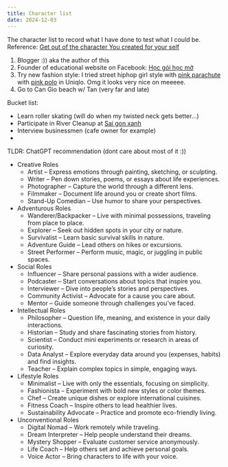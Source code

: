```yaml
---
title: Character list
date: 2024-12-03
---
```


The character list to record what I have done to test what I could be.
Reference: [Get out of the character You created for your self](https://mphuongle.github.io/hocnoi/2024/12/01/GetOutOfTheCharacterYouCreatedForYourself.html)

1. Blogger :)) aka the author of this 
2. Founder of educational website on Facebook: [Học gói học mở](https://www.facebook.com/hocgoihocmo)
3. Try new fashion style: I tried street hiphop girl style with [pink parachute](https://www.uniqlo.com/vn/vi/products/E464888-000?colorCode=COL10&sizeCode=SMA003) with [pink polo](https://www.uniqlo.com/vn/vi/products/E465601-000?colorCode=COL10&sizeCode=SMA003) in Uniqlo. Omg it looks very nice on meeeee.
4. Go to Can Gio beach w/ Tan (very far and late)


Bucket list:
- Learn roller skating (will do when my twisted neck gets better...)
- Participate in River Cleanup at [Sai gon xanh](https://sgxgroup.vn/)
- Interview businessmen (cafe owner for example)
- 

TLDR:
ChatGPT recommendation (dont care about most of it :)) 
- Creative Roles
  - Artist – Express emotions through painting, sketching, or sculpting.
  - Writer – Pen down stories, poems, or essays about life experiences.
  - Photographer – Capture the world through a different lens.
  - Filmmaker – Document life around you or create short films.
  - Stand-Up Comedian – Use humor to share your perspectives.
- Adventurous Roles
  - Wanderer/Backpacker – Live with minimal possessions, traveling from place to place.
  - Explorer – Seek out hidden spots in your city or nature.
  - Survivalist – Learn basic survival skills in nature.
  - Adventure Guide – Lead others on hikes or excursions.
  - Street Performer – Perform music, magic, or juggling in public spaces.
- Social Roles
  - Influencer – Share personal passions with a wider audience.
  - Podcaster – Start conversations about topics that inspire you.
  - Interviewer – Dive into people’s stories and perspectives.
  - Community Activist – Advocate for a cause you care about.
  - Mentor – Guide someone through challenges you’ve faced.
- Intellectual Roles
  - Philosopher – Question life, meaning, and existence in your daily interactions.
  - Historian – Study and share fascinating stories from history.
  - Scientist – Conduct mini experiments or research in areas of curiosity.
  - Data Analyst – Explore everyday data around you (expenses, habits) and find insights.
  - Teacher – Explain complex topics in simple, engaging ways.
- Lifestyle Roles
  - Minimalist – Live with only the essentials, focusing on simplicity.
  - Fashionista – Experiment with bold new styles or color themes.
  - Chef – Create unique dishes or explore international cuisines.
  - Fitness Coach – Inspire others to lead healthier lives.
  - Sustainability Advocate – Practice and promote eco-friendly living.
- Unconventional Roles
  - Digital Nomad – Work remotely while traveling.
  - Dream Interpreter – Help people understand their dreams.
  - Mystery Shopper – Evaluate customer service anonymously.
  - Life Coach – Help others set and achieve personal goals.
  - Voice Actor – Bring characters to life with your voice.
